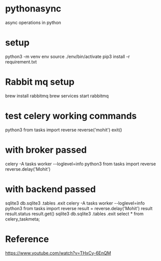 # pythonasync
async operations in python

# setup
python3 -m venv env
source ./env/bin/activate
pip3 install -r requirement.txt

# Rabbit mq setup
brew install rabbitmq
brew services start rabbitmq

# test celery working commands
python3
from tasks import reverse
reverse('mohit')
exit()

# with broker passed
celery -A tasks worker --loglevel=info
python3
from tasks import reverse
reverse.delay('Mohit')

# with backend passed
sqlite3 db.sqlite3
.tables
.exit
celery -A tasks worker --loglevel=info
python3
from tasks import reverse
result = reverse.delay('Mohit')
result
result.status
result.get()
sqlite3 db.sqlite3
.tables
.exit
select * from celery_taskmeta;

# Reference
https://www.youtube.com/watch?v=THxCy-6EnQM